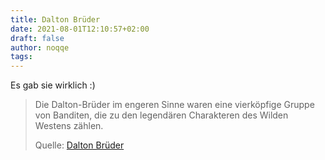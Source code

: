 ```yaml
---
title: Dalton Brüder
date: 2021-08-01T12:10:57+02:00
draft: false
author: noqqe
tags:
---
```


Es gab sie wirklich :)

> Die Dalton-Brüder im engeren Sinne waren eine vierköpfige Gruppe von Banditen,
> die zu den legendären Charakteren des Wilden Westens zählen.
>
> Quelle: [Dalton Brüder](https://de.wikipedia.org/wiki/Dalton-Br%C3%BCder)
